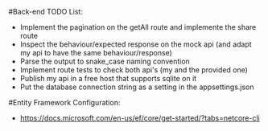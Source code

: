 #Back-end TODO List:
 - Implement the pagination on the getAll route and implemente the share route
 - Inspect the behaviour/expected response on the mock api (and adapt my api to have the same behaviour/response)
 - Parse the output to snake_case naming convention
 - Implement route tests to check both api's (my and the provided one)
 - Publish my api in a free host that supports sqlite on it
 - Put the database connection string as a setting in the appsettings.json

#Entity Framework Configuration:
 - https://docs.microsoft.com/en-us/ef/core/get-started/?tabs=netcore-cli